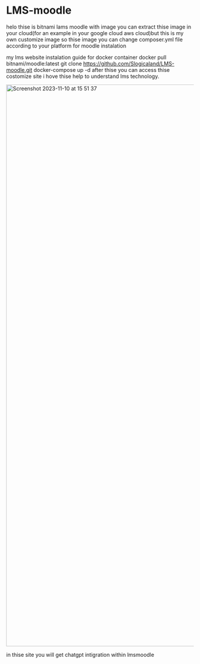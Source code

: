 # LMS-moodle 

helo thise is bitnami lams moodle with image  you can extract thise image in your cloud(for an example in your google cloud aws cloud)but this is my own customize image so thise image you can change composer.yml file according to your platform for moodle instalation

my lms website instalation guide
for docker container
docker pull bitnami/moodle:latest
git clone https://github.com/Slogicaland/LMS-moodle.git
docker-compose up -d
after thise you can access thise costomize site i hove thise help to understand lms technology.

<img width="1512" alt="Screenshot 2023-11-10 at 15 51 37" src="https://github.com/Slogicaland/LMS-moodle/assets/135930576/1d677a07-a81d-4395-a931-ad2b7524d39f">

in thise site you will get chatgpt intigration within lmsmoodle
